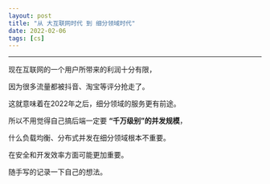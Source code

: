 ```yaml
---
layout: post
title: "从 大互联网时代 到 细分领域时代"
date: 2022-02-06
tags: [cs]
---
```


---

现在互联网的一个用户所带来的利润十分有限，

因为很多流量都被抖音、淘宝等评分抢走了。

这就意味着在2022年之后，细分领域的服务更有前途。

所以不用觉得自己搞后端一定要 **“千万级别”的并发规模**，

什么负载均衡、分布式并发在细分领域根本不重要。

在安全和开发效率方面可能更加重要。



随手写的记录一下自己的想法。
